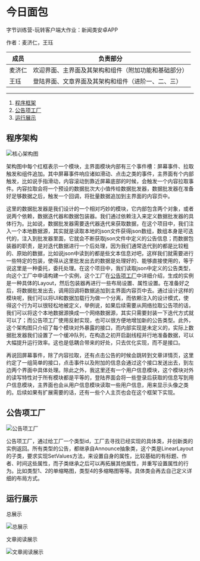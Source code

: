 # 今日面包

字节训练营-玩转客户端大作业：新闻类安卓APP

作者：麦济仁，王珏

|成员|负责部分|
|--|--|
|麦济仁|欢迎界面、主界面及其架构和组件（附加功能和基础部分）|
|王珏|登陆界面、文章界面及其架构和组件（进阶一、二、三）|

------

1. [程序框架](#程序框架)
2. [公告项工厂](#公告项工厂)
3. [运行展示](#运行展示)

## 程序架构

![](核心架构图.svg "核心架构图")

架构图中每个红框表示一个模块，主界面模块内部有三个事件槽：屏幕事件、拉取触发和组件追加。其中屏幕事件响应诸如滑动、点击之类的事件，主界面有个内部触发，比如说手指滑动，内容滚动到靠近屏幕底部的时候，会触发一个内容拉取事件。内容拉取会将一个预设的数据批次大小值传给数据批发器，数据批发器在准备好足够数据之后，触发一个回调，将批量数据追加到主界面的内容页中。

这里的数据批发器是我们设计的一个相对巧妙的模块，它内部包含两个对象，或者说两个依赖，数据迭代器和数据包装器。我们通过依赖注入来定义数据批发器的具体行为。比如说，数据批发器需要迭代器迭代来获取数据，在这个项目中，我们注入一个本地数据源，其实就是读取本地的json文件获得json数组，数组本身是可迭代的，注入到批发器里面，它就会不断获取json文件中定义的公告信息；而数据包装器的职责，是对迭代数据进行一个后处理，因为我们通常迭代到的都是比较粗的、原始的数据，比如说json中读到的都是些文本信息对吧，这样我们就需要进行一些特定的包装，使得从这里批发出去的数据是处理好的、能够直接使用的，等于说这里是一种委托，委托处理。在这个项目中，我们读取json中定义的公告类型，向这个工厂中申请构建一个实例，这个工厂在[公告项工厂](#公告项工厂)中详细介绍，生成的实例是一种具体的Layout，然后包装器再进行一些布局设置、属性设置。在准备好之后，将数据批发出去，调用回调将数据追加到主界面内容页中去。通过设计这样的模块呢，我们可以将UI和数据加载行为做一个分离，而依赖注入的设计模式，使得这个行为可以很轻松地被定义，举例说，如果后续需要从网络拉取公告项的话，我们可以将这个本地数据源换成一个网络数据源，其实只需要封装一下迭代方式就可以了；而公告项工厂使用反射实现，也可以很方便地增加新的公告类型。此外，这个架构图只介绍了每个模块对外暴露的接口，而内部实现是未定义的，实际上数据批发器我们设置了一个缓冲队列，在构造之初开启副线程并行地准备数据，可以大幅提升运行效率。这也是低耦合带来的好处，只去优化实现，而不是接口。

再说回屏幕事件，除了内容拉取，还有点击公告的时候会跳转到文章详情页，这里约定了一组简单的接口，点击事件以及附加的信息会通过这个接口发送出去，到左边两个界面中具体处理。除此之外，我这里还有一个用户信息模块，这个模块对外的读写特性对于所有模块都是平等的，登陆界面会将一些登录后获取的信息写到用户信息模块，主界面也会从用户信息模块读取一些用户信息，用来显示头像之类的。后续如果有扩展需要的话，还有一些个人主页也会在这个框架下实现。

## 公告项工厂

![](公告项工厂.svg "公告项工厂")

公告项工厂，通过给工厂一个类型id，工厂去寻找已经实现的具体类，并创新类的实例返回。所有类型的公告，都继承自Announce抽象类，这个类是LinearLayout的子类，要求实现SetValues方法，来设置自身的属性，比较基础的有标题、作者、时间这些属性，而子类继承之后可以再拓展其他属性，并重写设置属性的行为。比如类型1、2的单缩略图，类型4的多缩略图等等。具体类会再去自己定义详细的布局方式。

## 运行展示

总展示

![](all.gif "总展示")

文章阅读展示

![](article.gif "文章阅读展示")

